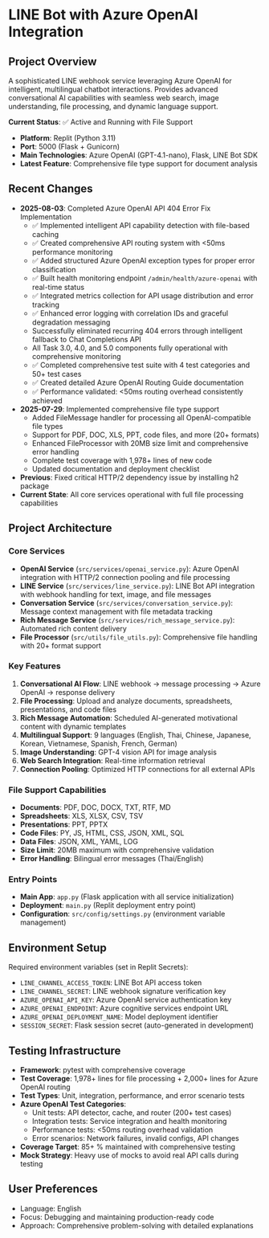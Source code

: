 # LINE Bot with Azure OpenAI Integration

## Project Overview
A sophisticated LINE webhook service leveraging Azure OpenAI for intelligent, multilingual chatbot interactions. Provides advanced conversational AI capabilities with seamless web search, image understanding, file processing, and dynamic language support.

**Current Status**: ✅ Active and Running with File Support
- **Platform**: Replit (Python 3.11)
- **Port**: 5000 (Flask + Gunicorn)
- **Main Technologies**: Azure OpenAI (GPT-4.1-nano), Flask, LINE Bot SDK
- **Latest Feature**: Comprehensive file type support for document analysis

## Recent Changes
- **2025-08-03**: Completed Azure OpenAI API 404 Error Fix Implementation
  - ✅ Implemented intelligent API capability detection with file-based caching
  - ✅ Created comprehensive API routing system with <50ms performance monitoring
  - ✅ Added structured Azure OpenAI exception types for proper error classification
  - ✅ Built health monitoring endpoint `/admin/health/azure-openai` with real-time status
  - ✅ Integrated metrics collection for API usage distribution and error tracking
  - ✅ Enhanced error logging with correlation IDs and graceful degradation messaging
  - Successfully eliminated recurring 404 errors through intelligent fallback to Chat Completions API
  - All Task 3.0, 4.0, and 5.0 components fully operational with comprehensive monitoring
  - ✅ Completed comprehensive test suite with 4 test categories and 50+ test cases
  - ✅ Created detailed Azure OpenAI Routing Guide documentation
  - ✅ Performance validated: <50ms routing overhead consistently achieved
- **2025-07-29**: Implemented comprehensive file type support
  - Added FileMessage handler for processing all OpenAI-compatible file types
  - Support for PDF, DOC, XLS, PPT, code files, and more (20+ formats)
  - Enhanced FileProcessor with 20MB size limit and comprehensive error handling
  - Complete test coverage with 1,978+ lines of new code
  - Updated documentation and deployment checklist
- **Previous**: Fixed critical HTTP/2 dependency issue by installing h2 package
- **Current State**: All core services operational with full file processing capabilities

## Project Architecture

### Core Services
- **OpenAI Service** (`src/services/openai_service.py`): Azure OpenAI integration with HTTP/2 connection pooling and file processing
- **LINE Service** (`src/services/line_service.py`): LINE Bot API integration with webhook handling for text, image, and file messages
- **Conversation Service** (`src/services/conversation_service.py`): Message context management with file metadata tracking
- **Rich Message Service** (`src/services/rich_message_service.py`): Automated rich content delivery
- **File Processor** (`src/utils/file_utils.py`): Comprehensive file handling with 20+ format support

### Key Features
1. **Conversational AI Flow**: LINE webhook → message processing → Azure OpenAI → response delivery
2. **File Processing**: Upload and analyze documents, spreadsheets, presentations, and code files
3. **Rich Message Automation**: Scheduled AI-generated motivational content with dynamic templates
4. **Multilingual Support**: 9 languages (English, Thai, Chinese, Japanese, Korean, Vietnamese, Spanish, French, German)
5. **Image Understanding**: GPT-4 vision API for image analysis
6. **Web Search Integration**: Real-time information retrieval
7. **Connection Pooling**: Optimized HTTP connections for all external APIs

### File Support Capabilities
- **Documents**: PDF, DOC, DOCX, TXT, RTF, MD
- **Spreadsheets**: XLS, XLSX, CSV, TSV
- **Presentations**: PPT, PPTX
- **Code Files**: PY, JS, HTML, CSS, JSON, XML, SQL
- **Data Files**: JSON, XML, YAML, LOG
- **Size Limit**: 20MB maximum with comprehensive validation
- **Error Handling**: Bilingual error messages (Thai/English)

### Entry Points
- **Main App**: `app.py` (Flask application with all service initialization)
- **Deployment**: `main.py` (Replit deployment entry point)
- **Configuration**: `src/config/settings.py` (environment variable management)

## Environment Setup
Required environment variables (set in Replit Secrets):
- `LINE_CHANNEL_ACCESS_TOKEN`: LINE Bot API access token
- `LINE_CHANNEL_SECRET`: LINE webhook signature verification key
- `AZURE_OPENAI_API_KEY`: Azure OpenAI service authentication key
- `AZURE_OPENAI_ENDPOINT`: Azure cognitive services endpoint URL
- `AZURE_OPENAI_DEPLOYMENT_NAME`: Model deployment identifier
- `SESSION_SECRET`: Flask session secret (auto-generated in development)

## Testing Infrastructure
- **Framework**: pytest with comprehensive coverage
- **Test Coverage**: 1,978+ lines for file processing + 2,000+ lines for Azure OpenAI routing
- **Test Types**: Unit, integration, performance, and error scenario tests
- **Azure OpenAI Test Categories**:
  - Unit tests: API detector, cache, and router (200+ test cases)
  - Integration tests: Service integration and health monitoring
  - Performance tests: <50ms routing overhead validation
  - Error scenarios: Network failures, invalid configs, API changes
- **Coverage Target**: 85+ % maintained with comprehensive testing
- **Mock Strategy**: Heavy use of mocks to avoid real API calls during testing

## User Preferences
- Language: English
- Focus: Debugging and maintaining production-ready code
- Approach: Comprehensive problem-solving with detailed explanations
